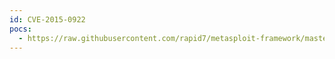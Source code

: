 ```yaml
---
id: CVE-2015-0922
pocs:
  - https://raw.githubusercontent.com/rapid7/metasploit-framework/master/modules/auxiliary/gather/mcafee_epo_xxe.rb
---
```

